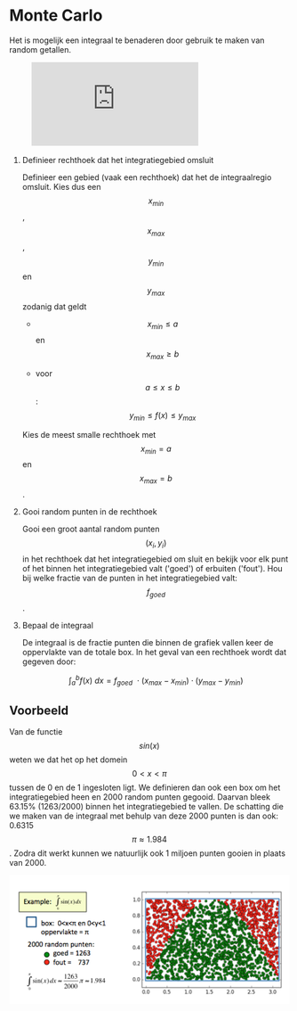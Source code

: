 # Monte Carlo

Het is mogelijk een integraal te benaderen door gebruik te maken van random getallen.

<figure class="video_container">
  <iframe src="https://player.vimeo.com/video/138378068" frameborder="0" allowfullscreen="true"> </iframe>
</figure>

1.  Definieer rechthoek dat het integratiegebied omsluit

    Definieer een gebied (vaak een rechthoek) dat het de integraalregio omsluit. Kies dus
    een  $$x_{min}$$, $$x_{max}$$, $$y_{min}$$ en $$y_{max}$$ zodanig dat geldt

      - $$x_{min} \leq a$$ en $$x_{max} \geq b$$

      - voor $$a \leq x \leq b$$ : $$y_{min} \leq f(x)  \leq y_{max}$$

    Kies de meest smalle rechthoek met $$x_{min} = a$$ en $$x_{max} = b$$.

2.  Gooi random punten in de rechthoek

    Gooi een groot aantal random punten $$(x_i, y_i)$$ in het rechthoek dat het integratiegebied om sluit en
    bekijk voor elk punt of het binnen het integratiegebied valt ('goed') of erbuiten ('fout'). Hou bij welke
    fractie van de punten in het integratiegebied valt: $$f_{goed}$$.

3.  Bepaal de integraal

    De integraal is de fractie punten die binnen de grafiek vallen keer de oppervlakte van de totale box.
    In het geval van een rechthoek wordt dat gegeven door:

    $$
        \int_a^b f(x)~dx = f_{goed}~~\cdot~(x_{max}-x_{min})\cdot(y_{max}-y_{min})
    $$

## Voorbeeld

Van de functie $$sin(x)$$ weten we dat het op het domein $$0 < x < \pi$$ tussen de 0 en de 1 ingesloten ligt. We
definieren dan ook een box om het integratiegebied heen en 2000 random punten gegooid. Daarvan bleek 63.15%
(1263/2000) binnen het integratiegebied te vallen. De schatting die we maken van de integraal met behulp van
deze 2000 punten is dan ook: 0.6315$$\pi \approx 1.984$$. Zodra dit werkt kunnen we natuurlijk ook 1 miljoen
punten gooien in plaats van 2000.

![](MonteCarloExample.png)
